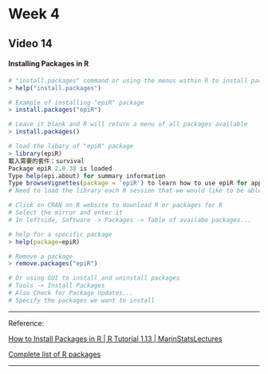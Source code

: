 # Week 4

## Video 14

#### Installing Packages in R

```R
# "install.packages" command or using the menus within R to install packages
> help("install.packages")

# Example of installing "epiR" package
> install.packages("epiR")

# Leave it blank and R will return a menu of all packages available
> install.packages()

# load the libary of "epiR" package
> library(epiR)
載入需要的套件：survival
Package epiR 2.0.38 is loaded
Type help(epi.about) for summary information
Type browseVignettes(package = 'epiR') to learn how to use epiR for applied epidemiological analyses
# Need to load the library each R session that we would like to be able to use the package

# Click on CRAN on R website to download R or packages for R
# Select the mirror and enter it
# In leftside, Software -> Packages -> Table of availabe packages...

# help for a specific package
> help(package=epiR)

# Remove a package
> remove.packages("epiR")

# Or using GUI to install and uninstall packages
# Tools -> Install Packages
# Also Check for Package Updates...
# Specify the packages we want to install
```



---

Reference:

[How to Install Packages in R | R Tutorial 1.13 | MarinStatsLectures](https://www.youtube.com/watch?v=2TcPAZOyV0U&list=PLqzoL9-eJTNARFXxgwbqGo56NtbJnB37A&index=14)

[Complete list of R packages](https://www.r-project.org/)

---

